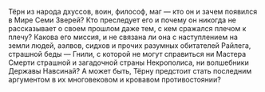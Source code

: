 <!--2017-02-14 21:29:29-->
Тёрн из народа дхуссов, воин, философ, маг — кто он и зачем появился в Мире Семи Зверей? Кто преследует его и почему он никогда не рассказывает о своем прошлом даже тем, с кем сражался плечом к плечу? Какова его миссия, и не связана ли она с наступлением на земли людей, аэлвов, сидхов и прочих разумных обитателей Райлега, страшной беды — Гнили, с которой не могут справиться ни Мастера Смерти страшной и загадочной страны Некрополиса, ни волшебники Державы Навсинай? А может быть, Тёрну предстоит стать последним аргументом в их многовековом и кровавом противостоянии?